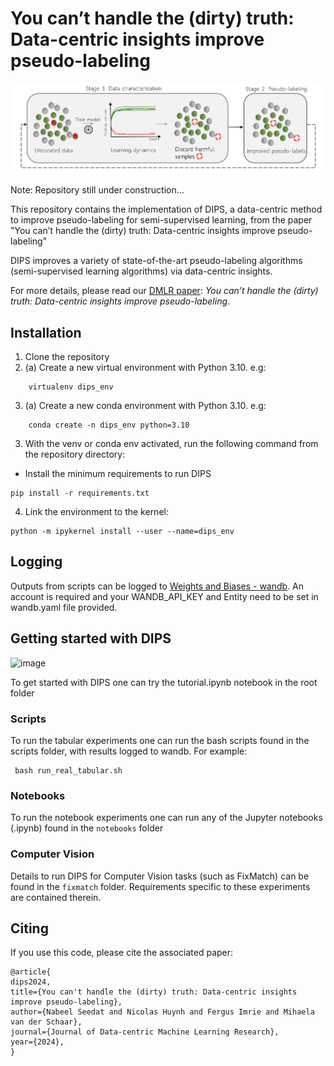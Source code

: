 # You can’t handle the (dirty) truth: Data-centric insights improve pseudo-labeling
<!-- 
[![arXiv](https://img.shields.io/badge/arXiv-2302.12238-b31b1b.svg)](https://arxiv.org/)
[![License: MIT](https://img.shields.io/badge/License-MIT-blue.svg)](https://github.com/seedatnabeel/DIPS/blob/main/LICENSE) -->

![image](overview.png "Overview of DIPS")

Note: Repository still under construction...

This repository contains the implementation of DIPS, a data-centric method to improve pseudo-labeling for semi-supervised learning, from the paper "You can’t handle the (dirty) truth: Data-centric insights improve pseudo-labeling" 

DIPS improves a variety of state-of-the-art pseudo-labeling algorithms (semi-supervised learning algorithms) via data-centric insights.

For more details, please read our [DMLR paper](https://arxiv.org/abs/2302.12238): *You can’t handle the (dirty) truth: Data-centric insights improve pseudo-labeling*.

## Installation
1. Clone the repository
2. (a) Create a new virtual environment with Python 3.10. e.g:
```shell
    virtualenv dips_env
```

3. (a) Create a new conda environment with Python 3.10. e.g:
```shell
    conda create -n dips_env python=3.10
```

3. With the venv or conda env activated, run the following command from the repository directory:

- Install the minimum requirements to run DIPS
 ```shell
pip install -r requirements.txt
 ```

4. Link the environment to the kernel:
  ```shell
 python -m ipykernel install --user --name=dips_env
 ```

## Logging
Outputs from scripts can be logged to [Weights and Biases - wandb](https://wandb.ai). An account is required and your WANDB_API_KEY and Entity need to be set in wandb.yaml file provided.


## Getting started with DIPS

![image](method.png "How DIPS works")

To get started with DIPS one can try the tutorial.ipynb notebook in the root folder

### Scripts
To run the tabular experiments one can run the bash scripts found in the scripts folder, with results logged to wandb. For example:
```shell
 bash run_real_tabular.sh
 ```

### Notebooks
To run the notebook experiments one can run any of the Jupyter notebooks (.ipynb) found in the ``notebooks`` folder

### Computer Vision 
Details to run DIPS for Computer Vision tasks (such as FixMatch) can be found in the ``fixmatch`` folder. Requirements specific to these experiments are contained therein.

## Citing

If you use this code, please cite the associated paper:

```
@article{
dips2024,
title={You can't handle the (dirty) truth: Data-centric insights improve pseudo-labeling},
author={Nabeel Seedat and Nicolas Huynh and Fergus Imrie and Mihaela van der Schaar},
journal={Journal of Data-centric Machine Learning Research},
year={2024},
}
```

